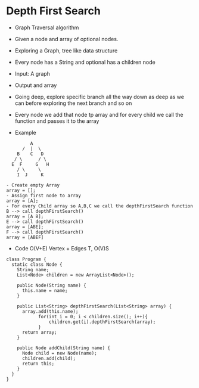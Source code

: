 # Depth First Search
* Graph Traversal algorithm
* Given a node and array of optional nodes. 
* Exploring a Graph, tree like data structure
* Every node has a String and optional has a children node

* Input: A graph
* Output and array

* Going deep, explore specific branch all the way down as deep as we can before exploring the next branch and so on
* Every node we add that node tp array and for every child we call the function and passes it to the array

* Example
```
         A
      /  |  \
    B    C   D
   / \      / \
  E  F     G   H
    / \     \
    I  J     K

- Create empty Array
array = [];
- Assign first node to array
array = [A];
- For every Child array so A,B,C we call the depthFirstSearch function
B --> call depthFirstSearch()
array = [A B];
E --> call depthFirstSearch()
array = [ABE];
F --> call depthFirstSearch()
array = [ABEF]
```
* Code O(V+E) Vertex + Edges T, O(V)S
```
class Program {
  static class Node {
    String name;
    List<Node> children = new ArrayList<Node>();

    public Node(String name) {
      this.name = name;
    }

    public List<String> depthFirstSearch(List<String> array) {
      array.add(this.name);
			for(int i = 0; i < children.size(); i++){
				children.get(i).depthFirstSearch(array);
			}
      return array;
    }

    public Node addChild(String name) {
      Node child = new Node(name);
      children.add(child);
      return this;
    }
  }
}

```